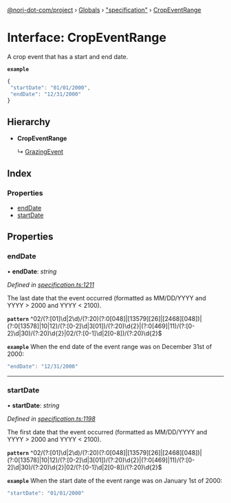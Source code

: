 [@nori-dot-com/project](../README.md) › [Globals](../globals.md) › ["specification"](../modules/_specification_.md) › [CropEventRange](_specification_.cropeventrange.md)

# Interface: CropEventRange

A crop event that has a start and end date.

**`example`** 

```js
{
 "startDate": "01/01/2000",
 "endDate": "12/31/2000"
}
```

## Hierarchy

* **CropEventRange**

  ↳ [GrazingEvent](_specification_.grazingevent.md)

## Index

### Properties

* [endDate](_specification_.cropeventrange.md#enddate)
* [startDate](_specification_.cropeventrange.md#startdate)

## Properties

###  endDate

• **endDate**: *string*

*Defined in [specification.ts:1211](https://github.com/nori-dot-eco/nori-dot-com/blob/de0accb/packages/project/src/specification.ts#L1211)*

The last date that the event occurred (formatted as MM/DD/YYYY and YYYY > 2000 and YYYY < 2100).

**`pattern`** ^02\/(?:[01]\d|2\d)\/(?:20)(?:0[048]|[13579][26]|[2468][048])|(?:0[13578]|10|12)\/(?:[0-2]\d|3[01])\/(?:20)\d{2}|(?:0[469]|11)\/(?:[0-2]\d|30)\/(?:20)\d{2}|02\/(?:[0-1]\d|2[0-8])\/(?:20)\d{2}$

**`example`** <caption>When the end date of the event range was on December 31st of 2000:</caption>

```js
"endDate": "12/31/2000"
```

___

###  startDate

• **startDate**: *string*

*Defined in [specification.ts:1198](https://github.com/nori-dot-eco/nori-dot-com/blob/de0accb/packages/project/src/specification.ts#L1198)*

The first date that the event occurred (formatted as MM/DD/YYYY and YYYY > 2000 and YYYY < 2100).

**`pattern`** ^02\/(?:[01]\d|2\d)\/(?:20)(?:0[048]|[13579][26]|[2468][048])|(?:0[13578]|10|12)\/(?:[0-2]\d|3[01])\/(?:20)\d{2}|(?:0[469]|11)\/(?:[0-2]\d|30)\/(?:20)\d{2}|02\/(?:[0-1]\d|2[0-8])\/(?:20)\d{2}$

**`example`** <caption>When the start date of the event range was on January 1st of 2000:</caption>

```js
"startDate": "01/01/2000"
```
